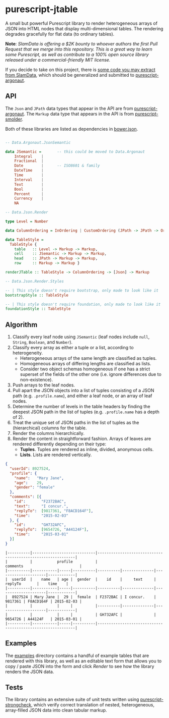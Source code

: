 # purescript-jtable

A small but powerful Purescript library to render heterogeneous arrays of JSON into HTML nodes that display multi-dimensional tables. The rendering degrades gracefully for flat data (to ordinary tables).

**Note**: *SlamData is offering a $2K bounty to whoever authors the first Pull Request that we merge into this repository. This is a great way to learn some Purescript, as well as contribute to a 100% open source library released under a commercial-friendly MIT license.*

If you decide to take on this project, there is [some code you may extract from SlamData](https://github.com/slamdata/slamdata/blob/master/src/SlamData/Data/Analyze.purs), which should be generalized and submitted to [purescript-argonaut](https://github.com/purescript-contrib/purescript-argonaut).

## API

The `Json` and `JPath` data types that appear in the API are from [purescript-argonaut](https://github.com/purescript-contrib/purescript-argonaut). The `Markup` data type that appears in the API is from [purescript-smolder](https://github.com/bodil/purescript-smolder). 

Both of these libraries are listed as dependencies in [bower.json](bower.json).

```purescript

-- Data.Argonaut.JsonSemantic

data JSemantic =       -- this could be moved to Data.Argonaut
    Integral    |
    Fractional  |
    Date        |      -- ISO8601 & family
    DateTime    |
    Time        |
    Interval    |
    Text        |
    Bool        |
    Percent     |
    Currency    |
    NA

-- Data.Json.Render

type Level = Number

data ColumnOrdering = InOrdering | CustomOrdering (JPath -> JPath -> Ordering)

data TableStyle = 
  TableStyle { 
    table   :: Level -> Markup -> Markup,
    cell    :: JSemantic -> Markup -> Markup, 
    head    :: JPath -> Markup -> Markup,
    row     :: Markup -> Markup }

renderJTable :: TableStyle -> ColumnOrdering -> [Json] -> Markup

-- Data.Json.Render.Styles

-- | This style doesn't require bootstrap, only made to look like it
bootstrapStyle :: TableStyle 

-- | This style doesn't require foundation, only made to look like it
foundationStyle :: TableStyle
```

## Algorithm

1. Classify every leaf node using `JSemantic` (leaf nodes include `null`, `String`, `Boolean`, and `Number`).
2. Classify every array as either a tuple or a list, according to heterogeneity.
   * Heterogeneous arrays of the same length are classified as tuples.
   * Homogeneous arrays of differing lengths are classified as lists.
   * Consider two object schemas homogeneous if one has a strict superset of the fields of the other one (i.e. ignore differences due to non-existence).
3. Push arrays to the leaf nodes.
4. Pull apart the JSON objects into a list of tuples consisting of a JSON path (e.g. `.profile.name`), and either a leaf node, or an array of leaf nodes.
5. Determine the number of levels in the table headers by finding the deepest JSON path in the list of tuples (e.g. `.profile.name` has a depth of 2).
6. Treat the unique set of JSON paths in the list of tuples as the (hierarchical) columns for the table.
7. Render the columns hierarchically.
8. Render the content in straightforward fashion. Arrays of leaves are rendered differently depending on their type:
   * **Tuples**. Tuples are rendered as inline, divided, anonymous cells.
   * **Lists**. Lists are rendered vertically.


```json
{
  "userId": 8927524,
  "profile": {
    "name":   "Mary Jane",
    "age":    29,
    "gender": "female"
  },
  "comments": [{
    "id":       "F2372BAC",
    "text":     "I concur.",
    "replyTo":  [9817361, "F8ACD164F"],
    "time":     "2015-02-03"
  }, {
    "id":       "GH732AFC",
    "replyTo":  [9654726, "A44124F"],
    "time":     "2015-03-01"
  }]
}
```

```
|----------|----------------------------|------------------------------------------------------------|
|          |           profile          |                           comments                         |
|----------|-----------|-----|----------|----------|--------------|---------------------|------------|
|  userId  |    name   | age |  gender  |    id    |     text     |       replyTo       |    time    |
|----------|-----------|-----|----------|----------|--------------|---------------------|------------|
|  8927524 | Mary Jane |  29 |  female  | F2372BAC | I concur.    | 9817361 | F8ACD164F | 2015-02-03 |
|          |           |     |          |----------|--------------|---------------------|------------|
|          |           |     |          | GH732AFC |              | 9654726 | A44124F   | 2015-03-01 |
|----------|-----------|-----|----------|------------------------------------------------------------|
```

## Examples

The [examples](/examples) directory contains a handful of example tables that are rendered with this library, as well as an editable text form that allows you to copy / paste JSON into the form and click *Render* to see how the library renders the JSON data.

## Tests

The library contains an extensive suite of unit tests written using [purescript-strongcheck](https://github.com/purescript-contrib/purescript-strongcheck), which verify correct translation of nested, heterogeneous, array-filled JSON data into clean tabular markup.
